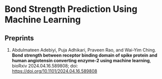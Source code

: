 # Bond Strength Prediction Using Machine Learning


## Preprints
1. Abdulmateen Adebiyi, Puja Adhikari, Praveen Rao, and Wai-Yim Ching. **Bond strength between receptor binding domain of spike protein and human angiotensin converting enzyme-2 using machine learning**, bioRxiv 2024.04.16.589808; doi: https://doi.org/10.1101/2024.04.16.589808
